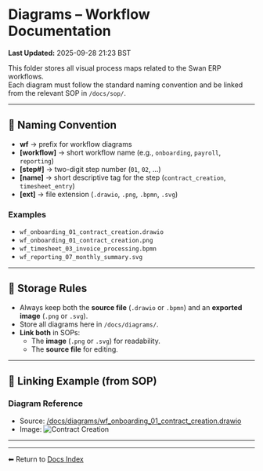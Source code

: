 # Diagrams – Workflow Documentation
**Last Updated:** 2025-09-28 21:23 BST

This folder stores all visual process maps related to the Swan ERP workflows.  
Each diagram must follow the standard naming convention and be linked from the relevant SOP in `/docs/sop/`.  

---

## 📑 Naming Convention

- **wf** → prefix for workflow diagrams  
- **[workflow]** → short workflow name (e.g., `onboarding`, `payroll`, `reporting`)  
- **[step#]** → two-digit step number (`01`, `02`, …)  
- **[name]** → short descriptive tag for the step (`contract_creation`, `timesheet_entry`)  
- **[ext]** → file extension (`.drawio`, `.png`, `.bpmn`, `.svg`)  

### Examples
- `wf_onboarding_01_contract_creation.drawio`  
- `wf_onboarding_01_contract_creation.png`  
- `wf_timesheet_03_invoice_processing.bpmn`  
- `wf_reporting_07_monthly_summary.svg`  

---

## 📂 Storage Rules
- Always keep both the **source file** (`.drawio` or `.bpmn`) and an **exported image** (`.png` or `.svg`).  
- Store all diagrams here in `/docs/diagrams/`.  
- **Link both** in SOPs:  
  - The **image** (`.png` or `.svg`) for readability.  
  - The **source file** for editing.  

---

  ## 🔗 Linking Example (from SOP)
  ### Diagram Reference
  - Source: [/docs/diagrams/wf_onboarding_01_contract_creation.drawio](../diagrams/wf_onboarding_01_contract_creation.drawio)  
  - Image: ![Contract Creation](../diagrams/wf_onboarding_01_contract_creation.png)

---
---
⬅ Return to [Docs Index](../index.md)